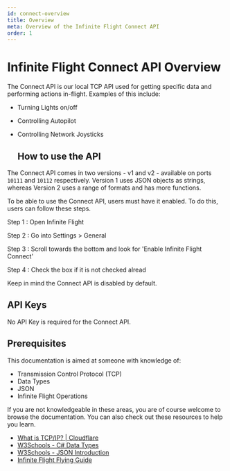 ```yaml
---
id: connect-overview
title: Overview
meta: Overview of the Infinite Flight Connect API
order: 1
---
```


# Infinite Flight Connect API Overview

The Connect API is our local TCP API used for getting specific data and performing actions in-flight. Examples of this include:

- Turning Lights on/off
- Controlling Autopilot
- Controlling Network Joysticks

  ## How to use the API

The Connect API comes in two versions - v1 and v2 - available on ports `10111` and `10112` respectively. Version 1 uses JSON objects as strings, whereas Version 2 uses a range of formats and has more functions.

To be able to use the Connect API, users must have it enabled. To do this, users can follow these steps.

Step 1
: Open Infinite Flight

Step 2
: Go into Settings > General

Step 3
: Scroll towards the bottom and look for 'Enable Infinite Flight Connect'

Step 4
: Check the box if it is not checked alread

Keep in mind the Connect API is disabled by default.

## API Keys

No API Key is required for the Connect API.

## Prerequisites

This documentation is aimed at someone with knowledge of:

- Transmission Control Protocol (TCP)
- Data Types
- JSON
- Infinite Flight Operations

If you are not knowledgeable in these areas, you are of course welcome to browse the documentation. You can also check out these resources to help you learn.

- [What is TCP/IP? | Cloudflare](https://www.cloudflare.com/learning/ddos/glossary/tcp-ip/)
- [W3Schools - C# Data Types](https://www.w3schools.com/cs/cs_data_types.asp)
- [W3Schools - JSON Introduction](https://www.w3schools.com/js/js_json_intro.asp)
- [Infinite Flight Flying Guide](/guide/flying-guide)